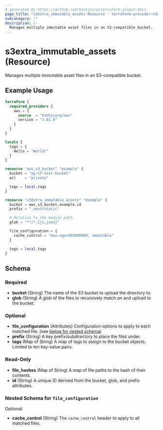 ```yaml
---
# generated by https://github.com/hashicorp/terraform-plugin-docs
page_title: "s3extra_immutable_assets Resource - terraform-provider-s3extra"
subcategory: ""
description: |-
  Manages multiple immutable asset files in an S3-compatible bucket.
---
```


# s3extra_immutable_assets (Resource)

Manages multiple immutable asset files in an S3-compatible bucket.

## Example Usage

```terraform
terraform {
  required_providers {
    aws = {
      source  = "hashicorp/aws"
      version = "3.61.0"
    }
  }
}

locals {
  tags = {
    Hello = "World!"
  }
}

resource "aws_s3_bucket" "example" {
  bucket = "my-tf-test-bucket"
  acl    = "private"

  tags = local.tags
}

resource "s3extra_immutable_assets" "example" {
  bucket = aws_s3_bucket.example.id
  prefix = "_next/static"

  # Relative to the module path.
  glob = "**/*.{js,json}"

  file_configuration = {
    cache_control = "max-age=365000000, immutable"
  }

  tags = local.tags
}
```

<!-- schema generated by tfplugindocs -->
## Schema

### Required

- **bucket** (String) The name of the S3 bucket to upload the directory to.
- **glob** (String) A glob of the files to recursively match on and upload to the bucket.

### Optional

- **file_configuration** (Attributes) Configuration options to apply to each matched file. (see [below for nested schema](#nestedatt--file_configuration))
- **prefix** (String) A key prefix/subdirectory to place the files under.
- **tags** (Map of String) A map of tags to assign to the bucket objects. Limited to ten key-value pairs.

### Read-Only

- **file_hashes** (Map of String) A map of file paths to the hash of their contents.
- **id** (String) A unique ID derived from the bucket, glob, and prefix attributes.

<a id="nestedatt--file_configuration"></a>
### Nested Schema for `file_configuration`

Optional:

- **cache_control** (String) The `cache_control` header to apply to all matched files.


